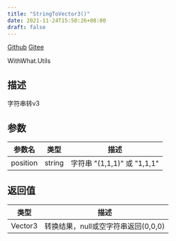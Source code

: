 ```yaml
---
title: "StringToVector3()"
date: 2021-11-24T15:50:26+08:00
draft: false
---
```


[Github](https://github.com/AlanWeekend/WithWhatForUnity/blob/upm/Runtime/Utils/Vector3Utils.cs#L12)
[Gitee](https://gitee.com/week233/with_what_for_unity/blob/upm/Runtime/Utils/Vector3Utils.cs#L12)

WithWhat.Utils
## 描述
字符串转v3
## 参数
| 参数名 | 类型 | 描述 |
| - | - | - |
| position | string | 字符串 "(1,1,1)" 或 "1,1,1" |
## 返回值
| 类型 | 描述 |
| - | - |
| Vector3 | 转换结果，null或空字符串返回(0,0,0) |